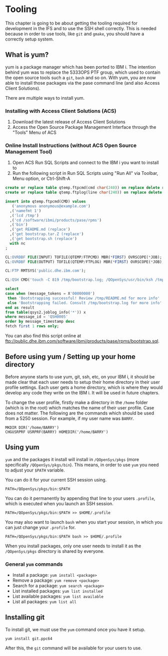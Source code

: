 # Tooling

This chapter is going to be about getting the tooling required for development in the IFS and to use the SSH shell correctly. This is needed because in order to use tools, like `git` and `gmake`, you should have a correctly setup system.

## What is yum?

yum is a package manager which has been ported to IBM i. The intention behind yum was to replace the 5333OPS PTF group, which used to contain the open source tools such a `git`, `bash` and so on. With yum, you are now able to install those packages via the pase command line (and also Access Client Solutions).

There are multiple ways to install yum. 

### Installing with Access Client Solutions (ACS)

1. Download the latest release of Access Client Solutions
2. Access the Open Source Package Management Interface through the "Tools" Menu of ACS

### Online Install Instructions (without ACS Open Source Management Tool)

1. Open ACS Run SQL Scripts and connect to the IBM i you want to install to
2. Run the following script in Run SQL Scripts using "Run All" via Toolbar, Menu option, or Ctrl-Shift-A

```sql
create or replace table qtemp.ftpcmd(cmd char(240)) on replace delete rows;
create or replace table qtemp.ftplog(line char(240)) on replace delete rows;

insert into qtemp.ftpcmd(CMD) values 
   ('anonymous anonymous@example.com')
  ,('namefmt 1')
  ,('lcd /tmp')
  ,('cd /software/ibmi/products/pase/rpms')
  ,('bin')
  ,('get README.md (replace')
  ,('get bootstrap.tar.Z (replace')
  ,('get bootstrap.sh (replace')
  with nc
;

CL:OVRDBF FILE(INPUT) TOFILE(QTEMP/FTPCMD) MBR(*FIRST) OVRSCOPE(*JOB);
CL:OVRDBF FILE(OUTPUT) TOFILE(QTEMP/FTPLOG) MBR(*FIRST) OVRSCOPE(*JOB);

CL:FTP RMTSYS('public.dhe.ibm.com');

CL:QSH CMD('touch -C 819 /tmp/bootstrap.log; /QOpenSys/usr/bin/ksh /tmp/bootstrap.sh > /tmp/bootstrap.log 2>&1');

select
case when (message_tokens = X'00000000')
 then 'Bootstrapping successful! Review /tmp/README.md for more info'
 else 'Bootstrapping failed. Consult /tmp/bootstrap.log for more info'
end as result
from table(qsys2.joblog_info('*')) x
where message_id = 'QSH0005'
order by message_timestamp desc
fetch first 1 rows only;
```

You can also find this script online at ftp://public.dhe.ibm.com/software/ibmi/products/pase/rpms/bootstrap.sql.

## Before using yum / Setting up your home directory

Before anyone starts to use yum, git, ssh, etc, on your IBM i, it should be made clear that each user needs to setup their home directory in their user profile settings. Each user gets a home directory, which is where they would develop any code they write on the IBM i. It will be used in future chapters.

To change the user profile, firstly make a directory in the `/home` folder (which is in the root) which matches the name of their user profile. Case does not matter. The following are the commands which should be used from a 5250 session. For example, if my user name was `BARRY`.

```
MKDIR DIR('/home/BARRY')
CHGUSRPRF USRPRF(BARRY) HOMEDIR('/home/BARRY')
```

## Using yum

`yum` and the packages it install will install in `/QOpenSys/pkgs` (more specifically `/QOpenSys/pkgs/bin`). This means, in order to use `yum` you need to adjust your `$PATH` variable.

You can do it for your current SSH session using.

```
PATH=/QOpenSys/pkgs/bin:$PATH
```

You can do it permanently by appending that line to your users `.profile`, which is executed when you launch an SSH session.

```
PATH=/QOpenSys/pkgs/bin:$PATH >> $HOME/.profile
```

You may also want to launch `bash` when you start your session, in which you can just change your `.profile` for.


```
PATH=/QOpenSys/pkgs/bin:$PATH bash >> $HOME/.profile
```

When you install packages, only one user needs to install it as the `/QOpenSys/pkgs` directory is shared by everyone.

### General `yum` commands

* Install a package: `yum install <package>`
* Remove a package: `yum remove <package>`
* Search for a package: `yum search <package>`
* List installed packages: `yum list installed`
* List available packages: `yum list available`
* List all packages: `yum list all`

## Installing git

To install git, we must use the `yum` command once you have it setup.

```
yum install git.ppc64
```

After this, the `git` command will be available for your users to use.